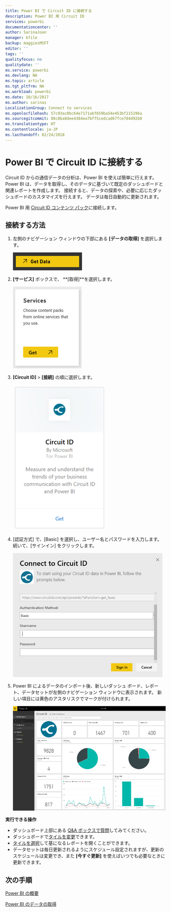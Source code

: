 ```yaml
---
title: Power BI で Circuit ID に接続する
description: Power BI 用 Circuit ID
services: powerbi
documentationcenter: ''
author: SarinaJoan
manager: kfile
backup: maggiesMSFT
editor: ''
tags: ''
qualityfocus: no
qualitydate: ''
ms.service: powerbi
ms.devlang: NA
ms.topic: article
ms.tgt_pltfrm: NA
ms.workload: powerbi
ms.date: 10/16/2017
ms.author: sarinas
LocalizationGroup: Connect to services
ms.openlocfilehash: 57c93ac0bc64e7171abf659ba54e453bf215296a
ms.sourcegitcommit: 88c8ba8dee4384ea7bff5cedcad67fce784d92b0
ms.translationtype: HT
ms.contentlocale: ja-JP
ms.lasthandoff: 02/24/2018
---
```

# <a name="connect-to-circuit-id-with-power-bi"></a>Power BI で Circuit ID に接続する
Circuit ID からの通信データの分析は、Power BI を使えば簡単に行えます。 Power BI は、データを取得し、そのデータに基づいて既定のダッシュボードと関連レポートを作成します。 接続すると、データの探索や、必要に応じたダッシュボードのカスタマイズを行えます。 データは毎日自動的に更新されます。

Power BI 用 [Circuit ID コンテンツ パック](https://app.powerbi.com/getdata/services/circuitid)に接続します。

## <a name="how-to-connect"></a>接続する方法
1. 左側のナビゲーション ウィンドウの下部にある **[データの取得]** を選択します。
   
    ![](media/service-connect-to-circuit-id/getdata.png)
2. **[サービス]** ボックスで、 **[取得]**を選択します。
   
    ![](media/service-connect-to-circuit-id/services.png)
3. **[Circuit ID]** \> **[接続]** の順に選択します。
   
    ![](media/service-connect-to-circuit-id/circuitid.png)
4. [認証方式] で、[Basic] を選択し、ユーザー名とパスワードを入力します。 続いて、[サインイン] をクリックします。
   
    ![](media/service-connect-to-circuit-id/circuitid_login.png)
5. Power BI によるデータのインポート後、新しいダッシュ ボード、レポート、データセットが左側のナビゲーション ウィンドウに表示されます。 新しい項目には黄色のアスタリスクでマークが付けられます。
   
    ![](media/service-connect-to-circuit-id/circuitid_dashboard_chrome.png)

**実行できる操作**

* ダッシュボード上部にある [Q&A ボックスで質問](power-bi-q-and-a.md)してみてください。
* ダッシュボードで[タイルを変更](service-dashboard-edit-tile.md)できます。
* [タイルを選択](service-dashboard-tiles.md)して基になるレポートを開くことができます。
* データセットは毎日更新されるようにスケジュール設定されますが、更新のスケジュールは変更でき、また **[今すぐ更新]** を使えばいつでも必要なときに更新できます。

## <a name="next-steps"></a>次の手順
[Power BI の概要](service-get-started.md)

[Power BI のデータの取得](service-get-data.md)

